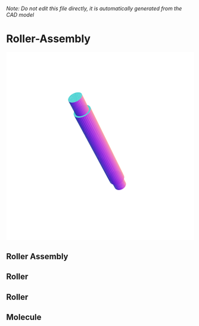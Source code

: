 ###### Note: Do not edit this file directly, it is automatically generated from the CAD model

# Roller-Assembly

![](/project.svg)

## Roller Assembly


## Roller


## Roller


## Molecule


